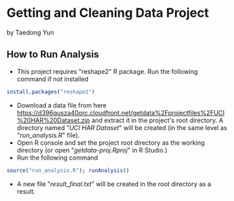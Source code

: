 # Getting and Cleaning Data Project

by Taedong Yun

## How to Run Analysis

* This project requires "reshape2" R package. Run the following command if not installed
```R
install.packages("reshape2")
```
* Download a data file from here https://d396qusza40orc.cloudfront.net/getdata%2Fprojectfiles%2FUCI%20HAR%20Dataset.zip and extract it in the project's root directory. A directory named "*UCI HAR Dataset*" will be created (in the same level as "*run_analysis.R*" file).
* Open R console and set the project root directory as the working directory (or open "*getdata-proj.Rproj*" in R Studio.)
* Run the following command
```R
source("run_analysis.R"); runAnalysis()
```
* A new file "*result_final.txt*" will be created in the root directory as a result.

##